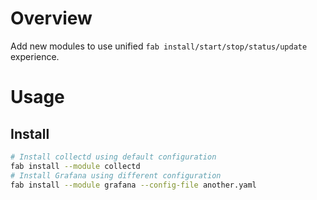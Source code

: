 Overview
========
Add new modules to use unified `fab install/start/stop/status/update` experience.

# Usage

## Install

```bash
# Install collectd using default configuration
fab install --module collectd
# Install Grafana using different configuration
fab install --module grafana --config-file another.yaml
```
